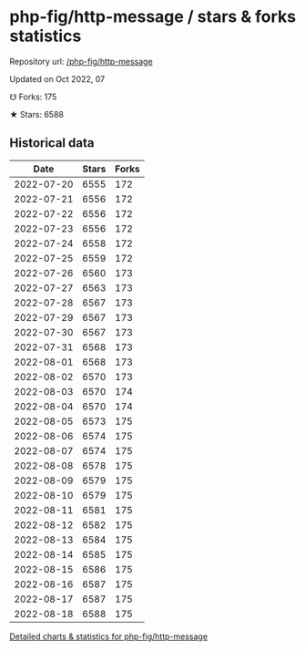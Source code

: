 # php-fig/http-message / stars & forks statistics

Repository url: [/php-fig/http-message](https://github.com/php-fig/http-message)

Updated on Oct 2022, 07

☋ Forks: 175

★ Stars: 6588

## Historical data
| Date | Stars | Forks |
|------|-------|-------|
| 2022-07-20 | 6555 | 172 | 
| 2022-07-21 | 6556 | 172 | 
| 2022-07-22 | 6556 | 172 | 
| 2022-07-23 | 6556 | 172 | 
| 2022-07-24 | 6558 | 172 | 
| 2022-07-25 | 6559 | 172 | 
| 2022-07-26 | 6560 | 173 | 
| 2022-07-27 | 6563 | 173 | 
| 2022-07-28 | 6567 | 173 | 
| 2022-07-29 | 6567 | 173 | 
| 2022-07-30 | 6567 | 173 | 
| 2022-07-31 | 6568 | 173 | 
| 2022-08-01 | 6568 | 173 | 
| 2022-08-02 | 6570 | 173 | 
| 2022-08-03 | 6570 | 174 | 
| 2022-08-04 | 6570 | 174 | 
| 2022-08-05 | 6573 | 175 | 
| 2022-08-06 | 6574 | 175 | 
| 2022-08-07 | 6574 | 175 | 
| 2022-08-08 | 6578 | 175 | 
| 2022-08-09 | 6579 | 175 | 
| 2022-08-10 | 6579 | 175 | 
| 2022-08-11 | 6581 | 175 | 
| 2022-08-12 | 6582 | 175 | 
| 2022-08-13 | 6584 | 175 | 
| 2022-08-14 | 6585 | 175 | 
| 2022-08-15 | 6586 | 175 | 
| 2022-08-16 | 6587 | 175 | 
| 2022-08-17 | 6587 | 175 | 
| 2022-08-18 | 6588 | 175 | 


[Detailed charts & statistics for php-fig/http-message](https://reviewgithub.com/rep/php-fig/http-message)
